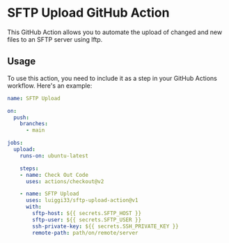 # SFTP Upload GitHub Action

This GitHub Action allows you to automate the upload of changed and new files to an SFTP server using lftp.

## Usage

To use this action, you need to include it as a step in your GitHub Actions workflow. Here's an example:

```yaml
name: SFTP Upload

on:
  push:
    branches:
      - main

jobs:
  upload:
    runs-on: ubuntu-latest

    steps:
    - name: Check Out Code
      uses: actions/checkout@v2

    - name: SFTP Upload
      uses: luiggi33/sftp-upload-action@v1
      with:
        sftp-host: ${{ secrets.SFTP_HOST }}
        sftp-user: ${{ secrets.SFTP_USER }}
        ssh-private-key: ${{ secrets.SSH_PRIVATE_KEY }}
        remote-path: path/on/remote/server
```
